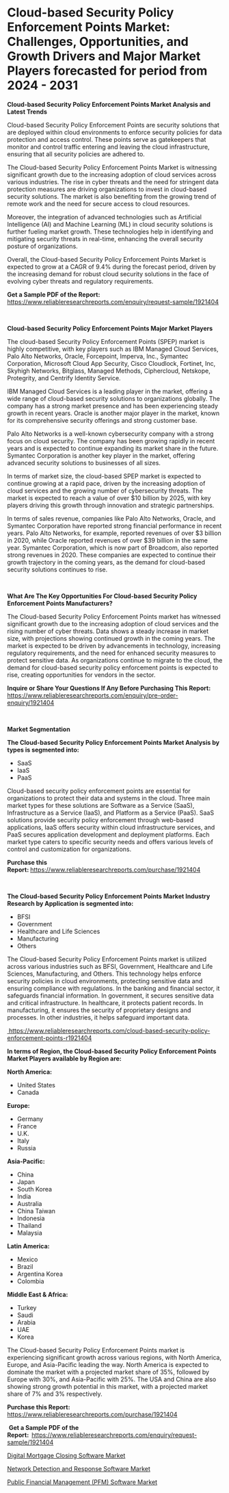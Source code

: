 <p><h1>Cloud-based Security Policy Enforcement Points Market: Challenges, Opportunities, and Growth Drivers and Major Market Players forecasted for period from 2024 - 2031</h1></p><p><strong>Cloud-based Security Policy Enforcement Points Market Analysis and Latest Trends</strong></p>
<p><p>Cloud-based Security Policy Enforcement Points are security solutions that are deployed within cloud environments to enforce security policies for data protection and access control. These points serve as gatekeepers that monitor and control traffic entering and leaving the cloud infrastructure, ensuring that all security policies are adhered to.</p><p>The Cloud-based Security Policy Enforcement Points Market is witnessing significant growth due to the increasing adoption of cloud services across various industries. The rise in cyber threats and the need for stringent data protection measures are driving organizations to invest in cloud-based security solutions. The market is also benefiting from the growing trend of remote work and the need for secure access to cloud resources.</p><p>Moreover, the integration of advanced technologies such as Artificial Intelligence (AI) and Machine Learning (ML) in cloud security solutions is further fueling market growth. These technologies help in identifying and mitigating security threats in real-time, enhancing the overall security posture of organizations.</p><p>Overall, the Cloud-based Security Policy Enforcement Points Market is expected to grow at a CAGR of 9.4% during the forecast period, driven by the increasing demand for robust cloud security solutions in the face of evolving cyber threats and regulatory requirements.</p></p>
<p><strong>Get a Sample PDF of the Report:&nbsp;</strong> <a href="https://www.reliableresearchreports.com/enquiry/request-sample/1921404">https://www.reliableresearchreports.com/enquiry/request-sample/1921404</a></p>
<p>&nbsp;</p>
<p><strong>Cloud-based Security Policy Enforcement Points Major Market Players</strong></p>
<p><p>The cloud-based Security Policy Enforcement Points (SPEP) market is highly competitive, with key players such as IBM Managed Cloud Services, Palo Alto Networks, Oracle, Forcepoint, Imperva, Inc., Symantec Corporation, Microsoft Cloud App Security, Cisco Cloudlock, Fortinet, Inc, Skyhigh Networks, Bitglass, Managed Methods, Ciphercloud, Netskope, Protegrity, and Centrify Identity Service.</p><p>IBM Managed Cloud Services is a leading player in the market, offering a wide range of cloud-based security solutions to organizations globally. The company has a strong market presence and has been experiencing steady growth in recent years. Oracle is another major player in the market, known for its comprehensive security offerings and strong customer base.</p><p>Palo Alto Networks is a well-known cybersecurity company with a strong focus on cloud security. The company has been growing rapidly in recent years and is expected to continue expanding its market share in the future. Symantec Corporation is another key player in the market, offering advanced security solutions to businesses of all sizes.</p><p>In terms of market size, the cloud-based SPEP market is expected to continue growing at a rapid pace, driven by the increasing adoption of cloud services and the growing number of cybersecurity threats. The market is expected to reach a value of over $10 billion by 2025, with key players driving this growth through innovation and strategic partnerships.</p><p>In terms of sales revenue, companies like Palo Alto Networks, Oracle, and Symantec Corporation have reported strong financial performance in recent years. Palo Alto Networks, for example, reported revenues of over $3 billion in 2020, while Oracle reported revenues of over $39 billion in the same year. Symantec Corporation, which is now part of Broadcom, also reported strong revenues in 2020. These companies are expected to continue their growth trajectory in the coming years, as the demand for cloud-based security solutions continues to rise.</p></p>
<p>&nbsp;</p>
<p><strong>What Are The Key Opportunities For Cloud-based Security Policy Enforcement Points Manufacturers?</strong></p>
<p><p>The Cloud-based Security Policy Enforcement Points market has witnessed significant growth due to the increasing adoption of cloud services and the rising number of cyber threats. Data shows a steady increase in market size, with projections showing continued growth in the coming years. The market is expected to be driven by advancements in technology, increasing regulatory requirements, and the need for enhanced security measures to protect sensitive data. As organizations continue to migrate to the cloud, the demand for cloud-based security policy enforcement points is expected to rise, creating opportunities for vendors in the sector.</p></p>
<p><strong>Inquire or Share Your Questions If Any Before Purchasing This Report:</strong> <a href="https://www.reliableresearchreports.com/enquiry/pre-order-enquiry/1921404">https://www.reliableresearchreports.com/enquiry/pre-order-enquiry/1921404</a></p>
<p>&nbsp;</p>
<p><strong>Market Segmentation</strong></p>
<p><strong>The Cloud-based Security Policy Enforcement Points Market Analysis by types is segmented into:</strong></p>
<p><ul><li>SaaS</li><li>IaaS</li><li>PaaS</li></ul></p>
<p><p>Cloud-based security policy enforcement points are essential for organizations to protect their data and systems in the cloud. Three main market types for these solutions are Software as a Service (SaaS), Infrastructure as a Service (IaaS), and Platform as a Service (PaaS). SaaS solutions provide security policy enforcement through web-based applications, IaaS offers security within cloud infrastructure services, and PaaS secures application development and deployment platforms. Each market type caters to specific security needs and offers various levels of control and customization for organizations.</p></p>
<p><strong>Purchase this Report:&nbsp;</strong><a href="https://www.reliableresearchreports.com/purchase/1921404">https://www.reliableresearchreports.com/purchase/1921404</a></p>
<p>&nbsp;</p>
<p><strong>The Cloud-based Security Policy Enforcement Points Market Industry Research by Application is segmented into:</strong></p>
<p><ul><li>BFSI</li><li>Government</li><li>Healthcare and Life Sciences</li><li>Manufacturing</li><li>Others</li></ul></p>
<p><p>The Cloud-based Security Policy Enforcement Points market is utilized across various industries such as BFSI, Government, Healthcare and Life Sciences, Manufacturing, and Others. This technology helps enforce security policies in cloud environments, protecting sensitive data and ensuring compliance with regulations. In the banking and financial sector, it safeguards financial information. In government, it secures sensitive data and critical infrastructure. In healthcare, it protects patient records. In manufacturing, it ensures the security of proprietary designs and processes. In other industries, it helps safeguard important data.</p></p>
<p><a href="https://www.reliableresearchreports.com/cloud-based-security-policy-enforcement-points-r1921404">&nbsp;https://www.reliableresearchreports.com/cloud-based-security-policy-enforcement-points-r1921404</a></p>
<p><strong>In terms of Region, the Cloud-based Security Policy Enforcement Points Market Players available by Region are:</strong></p>
<p>
    <p> <strong> North America: </strong>
        <ul>
            <li>United States</li>
            <li>Canada</li>
        </ul>
        </p> 
    <p> <strong> Europe: </strong>
        <ul>
            <li>Germany</li>
            <li>France</li>
            <li>U.K.</li>
            <li>Italy</li>
            <li>Russia</li>
        </ul>
        </p> 
    <p> <strong> Asia-Pacific: </strong>
        <ul>
            <li>China</li>
            <li>Japan</li>
            <li>South Korea</li>
            <li>India</li>
            <li>Australia</li>
            <li>China Taiwan</li>
            <li>Indonesia</li>
            <li>Thailand</li>
            <li>Malaysia</li>
        </ul>
        </p> 
    <p> <strong> Latin America: </strong>
        <ul>
            <li>Mexico</li>
            <li>Brazil</li>
            <li>Argentina Korea</li>
            <li>Colombia</li>
        </ul>
        </p> 
    <p> <strong> Middle East & Africa: </strong>
        <ul>
            <li>Turkey</li>
            <li>Saudi</li>
            <li>Arabia</li>
            <li>UAE</li>
            <li>Korea</li>
        </ul>
    </p>
    </p>
<p><p>The Cloud-based Security Policy Enforcement Points market is experiencing significant growth across various regions, with North America, Europe, and Asia-Pacific leading the way. North America is expected to dominate the market with a projected market share of 35%, followed by Europe with 30%, and Asia-Pacific with 25%. The USA and China are also showing strong growth potential in this market, with a projected market share of 7% and 3% respectively.</p></p>
<p><strong>Purchase this Report: </strong><a href="https://www.reliableresearchreports.com/purchase/1921404">https://www.reliableresearchreports.com/purchase/1921404</a></p>
<p>&nbsp;<strong>Get a Sample PDF of the Report:&nbsp;&nbsp;</strong><a href="https://www.reliableresearchreports.com/enquiry/request-sample/1921404">https://www.reliableresearchreports.com/enquiry/request-sample/1921404</a></p>
<p><strong></strong></p>
<p><p><a href="https://github.com/JordyBecker/Market-Research-Report-List-1/blob/main/digital-mortgage-closing-software-market.md">Digital Mortgage Closing Software Market</a></p><p><a href="https://github.com/jadenRaynor/Market-Research-Report-List-1/blob/main/network-detection-and-response-software-market.md">Network Detection and Response Software Market</a></p><p><a href="https://github.com/sydneyHley85/Market-Research-Report-List-1/blob/main/public-financial-management-pfm-software-market.md">Public Financial Management (PFM) Software Market</a></p></p>